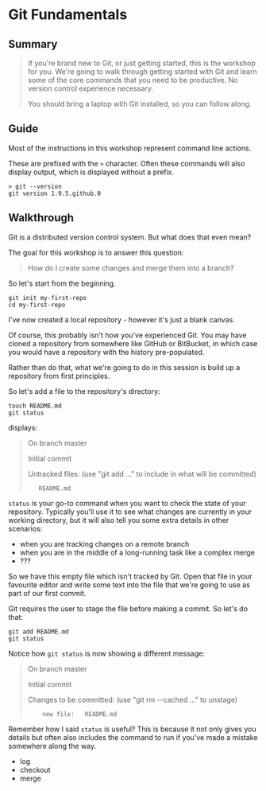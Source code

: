 # Git Fundamentals

## Summary

> If you're brand new to Git, or just getting started, this is the workshop for you. We're going to walk through getting started with Git and learn some of the core commands that you need to be productive. No version control experience necessary.
>
> You should bring a laptop with Git installed, so you can follow along.

## Guide

Most of the instructions in this workshop represent command line actions.

These are prefixed with the `>` character. Often these commands will also
display output, which is displayed without a prefix.

```
> git --version
git version 1.9.5.github.0
```

## Walkthrough

Git is a distributed version control system. But what does that even mean?

The goal for this workshop is to answer this question:

> How do I create some changes and merge them into a branch?

So let's start from the beginning.

```
git init my-first-repo
cd my-first-repo
```

I've now created a local repository - however it's just a blank canvas.

Of course, this probably isn't how you've experienced Git. You may have cloned
a repository from somewhere like GitHub or BitBucket, in which case you would
have a repository with the history pre-populated.

Rather than do that, what we're going to do in this session is build up a
repository from first principles.

So let's add a file to the repository's directory:

```
touch README.md
git status
```

displays:

> On branch master
>
> Initial commit
>
> Untracked files:
>   (use "git add <file>..." to include in what will be committed)
>
>        README.md

`status` is your go-to command when you want to check the state of your
repository. Typically you'll use it to see what changes are currently in your
working directory, but it will also tell you some extra details in other
scenarios:

 - when you are tracking changes on a remote branch
 - when you are in the middle of a long-running task like a complex merge
 - ???

So we have this empty file which isn't tracked by Git. Open that file in your
favourite editor and write some text into the file that we're going to use as
part of our first commit.

Git requires the user to stage the file before making a commit. So let's do that:

```
git add README.md
git status
```

Notice how `git status` is now showing a different message:

> On branch master
>
> Initial commit
>
> Changes to be committed:
>   (use "git rm --cached <file>..." to unstage)
>
>         new file:   README.md

Remember how I said `status` is useful? This is because it not only gives you
details but often also includes the command to run if you've made a mistake
somewhere along the way.


 - log
 - checkout
 - merge
